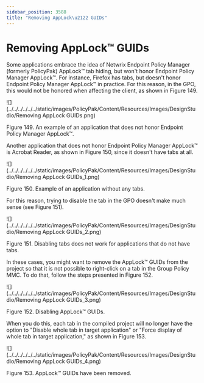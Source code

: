 ```yaml
---
sidebar_position: 3588
title: "Removing AppLock\u2122 GUIDs"
---
```


# Removing AppLock™ GUIDs

Some applications embrace the idea of Netwrix Endpoint Policy Manager (formerly PolicyPak) AppLock™ tab hiding, but won't honor Endpoint Policy Manager AppLock™. For instance, Firefox has tabs, but doesn't honor Endpoint Policy Manager AppLock™ in practice. For this reason, in the GPO, this would not be honored when affecting the client, as shown in Figure 149.

![](../../../../../../static/images/PolicyPak/Content/Resources/Images/DesignStudio/Removing AppLock GUIDs.png)

Figure 149. An example of an application that does not honor Endpoint Policy Manager AppLock™.

Another application that does not honor Endpoint Policy Manager AppLock™ is Acrobat Reader, as shown in Figure 150, since it doesn't have tabs at all.

![](../../../../../../static/images/PolicyPak/Content/Resources/Images/DesignStudio/Removing AppLock GUIDs_1.png)

Figure 150. Example of an application without any tabs.

For this reason, trying to disable the tab in the GPO doesn't make much sense (see Figure 151).

![](../../../../../../static/images/PolicyPak/Content/Resources/Images/DesignStudio/Removing AppLock GUIDs_2.png)

Figure 151. Disabling tabs does not work for applications that do not have tabs.

In these cases, you might want to remove the AppLock™ GUIDs from the project so that it is not possible to right-click on a tab in the Group Policy MMC. To do that, follow the steps presented in Figure 152.

![](../../../../../../static/images/PolicyPak/Content/Resources/Images/DesignStudio/Removing AppLock GUIDs_3.png)

Figure 152. Disabling AppLock™ GUIDs.

When you do this, each tab in the compiled project will no longer have the option to "Disable whole tab in target application" or "Force display of whole tab in target application," as shown in Figure 153.

![](../../../../../../static/images/PolicyPak/Content/Resources/Images/DesignStudio/Removing AppLock GUIDs_4.png)

Figure 153. AppLock™ GUIDs have been removed.